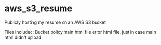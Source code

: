 # aws_s3_resume
Publicly hosting my resume on an AWS S3 bucket

Files included:
Bucket policy
main html file
error html file, just in case main html didn't upload

